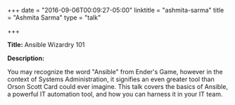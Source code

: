 +++
date = "2016-09-06T00:09:27-05:00"
linktitle = "ashmita-sarma"
title = "Ashmita Sarma"
type = "talk"

+++

<div class="span-15  ">
  <div class="span-15  last ">
  <p><strong>Title:</strong>
Ansible Wizardry 101
</p>

<p><strong>Description:</strong></p>

<p>
You may recognize the word "Ansible" from Ender's Game, however in the context of Systems Administration, it signifies an even greater tool than Orson Scott Card could ever imagine. This talk covers the basics of Ansible, a powerful IT automation tool, and how you can harness it in your IT team.
</p>
<p>

  </div>
</div>

